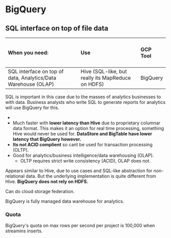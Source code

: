# BigQuery

## SQL interface on top of file data

| <h4>When you need:</h4>| <h4>Use</h4> |<h4>GCP Tool</h4>|
|:-------------------------------|:-----------------|:----------------------|
| SQL interface on top of data, Analytics/Data Warehouse (OLAP) | Hive (SQL-like, but really its MapReduce on HDFS) | BigQuery |

SQL is important in this case due to the masses of analytics businesses to with data. Business analysts who write SQL to generate reports for analytics will use BigQuery for this.

- 
- Much faster with **lower latency than Hive** due to proprietary columnar data format. This makes it an option for real time processing, something Hive would never be used for. **DataStore and BigTable have lower latency that BigQuery however.**
- **Its not ACID complient** so cant be used for transaction processing (OLTP).
- Good for analytics/business intelligence/data warehousing (OLAP).
    - OLTP requires strict write consistency (ACID), OLAP does not.

Appears similar to Hive, due to use cases and SQL-like abstraction for non-relational data. But the underlying implementation is quite different from Hive.
**BigQuery does not rely on HDFS.**

Can do cloud storage federation.

BigQuery is fully managed data warehouse for analytics.

### Quota

BigQuery's quota on max rows per second per project is 100,000 when streamins inserts.
